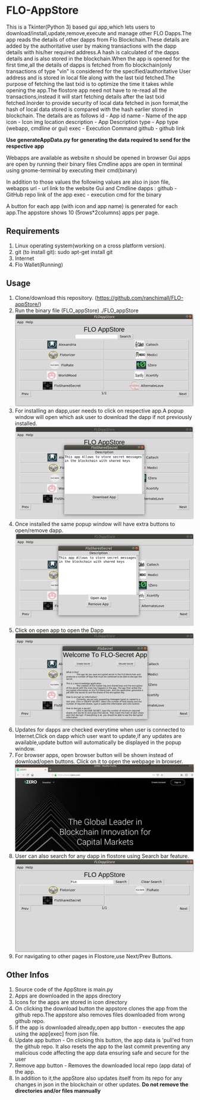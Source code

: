 # FLO-AppStore
This is a Tkinter(Python 3) based gui app,which lets users to download/install,update,remove,execute and manage other FLO Dapps.The app reads the details of other dapps from Flo Blockchain.These details are added by the authoritative user by making transactions with the dapp details with his/her required address.A hash is calculated of the dapps details and is also stored in the blockchain.When the app is opened for the first time,all the details of dapps is fetched from flo blockchain(only transactions of type "vin" is considered for the specified/authoritative User address and is stored in local file along with the last txid fetched.The purpose of fetching the last txid is to optimize the time it takes while opening the app.The flostore app need not have to re-read all the transactions,instead it will start fetching details after the last txid fetched.Inorder to provide security of local data fetched in json format,the hash of local data stored is compared with the hash earlier stored in blockchain. 
The details are as follows 
id - App id
name - Name of the app
icon - Icon img location 
description - App Description
type - App type (webapp, cmdline or gui)
exec - Execution Command
github - github link

**Use generateAppData.py for generating the data required to send for the respective app**


Webapps are available as website n should be opened in browser
Gui apps are open by running their binary files
Cmdline apps are open in terminal using gnome-terminal by executing their cmd(binary)

In addition to those values the following values are also in json file, 
webapps url - url link to the website
Gui and Cmdline dapps :
github - GitHub repo link of the app
exec - execution cmd for the binary

A button for each app (with icon and app name) is generated for each app.The appstore shows 10 (5rows*2columns) apps per page.

## Requirements
1. Linux operating system(working on a cross platform version).
2. git (to install git):
		sudo apt-get install git
3. Internet
4. Flo Wallet(Running)

## Usage
1. Clone/download this repository. (https://github.com/ranchimall/FLO-appStore/)
2. Run the binary file (FLO_appStore)
		./FLO_appStore
![Screenshot](screenshots/App-Store.png)
3. For installing an dapp,user needs to click on respective app.A popup window will open which ask user to download the dapp if not previously installed.
![Screenshot](screenshots/downloadApp.png)
4. Once installed the same popup window will have extra buttons to open/remove dapp.
![Screenshot](screenshots/openApp.png)
5. Click on open app to open the Dapp
![Screenshot](screenshots/appHome.png)
6. Updates for dapps are checked everytime when user is connected to Internet.Click on dapp which user want to update,if any updates are available,update button will automatically be displayed in the popup window.
7. For browser apps, open browser button will be shown instead of download/open buttons. Click on it to open the webpage in browser.
![Screenshot](screenshots/browserApp.png)
6. User can also search for any dapp in flostore using Search bar feature.
![Screenshot](screenshots/searchApp.png)
7. For navigating to other pages in Flostore,use Next/Prev Buttons.

## Other Infos

1. Source code of the AppStore is main.py
2. Apps are downloaded in the apps directory
3. Icons for the apps are stored in icon directory
4. On clicking the download button the appstore clones the app from the github repo.The appstore also removes files downloaded from wrong github repo.
5. If the app is downloaded already,open app button - executes the app using the app[exec] from json file.
6. Update app button - On clicking this button, the app data is 'pull'ed from the github repo. It also resets the app to the last commit preventing any malicious code affecting the app data ensuring safe and secure for the user
7. Remove app button - Removes the downloaded local repo (app data) of the app.
8. In addition to it,the appStore also updates itself from its repo for any changes in json in the blockchain or other updates.
**Do not remove the directories and/or files mannually**
